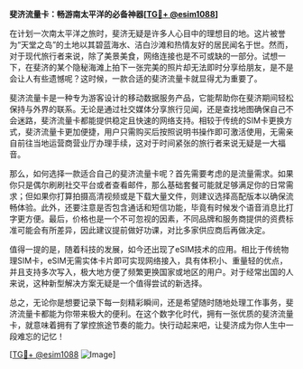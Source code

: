 **斐济流量卡：畅游南太平洋的必备神器[[TG💪+ @esim1088](https://t.me/s/esim1088)]**

在计划一次南太平洋之旅时，斐济无疑是许多人心目中的理想目的地。这片被誉为“天堂之岛”的土地以其碧蓝海水、洁白沙滩和热情友好的居民闻名于世。然而，对于现代旅行者来说，除了美景美食，网络连接也是不可或缺的一部分。试想一下，在斐济的某个隐秘海滩上拍下一张完美的照片却无法即时分享给朋友，是不是会让人有些遗憾呢？这时候，一款合适的斐济流量卡就显得尤为重要了。

斐济流量卡是一种专为游客设计的移动数据服务产品，它能帮助你在斐济期间轻松保持与外界的联系。无论是通过社交媒体分享旅行见闻，还是查找地图确保自己不会迷路，斐济流量卡都能提供稳定且快速的网络支持。相较于传统的SIM卡更换方式，斐济流量卡更加便捷，用户只需购买后按照说明书操作即可激活使用，无需亲自前往当地运营商营业厅办理手续，这对于时间紧张的旅行者来说无疑是一大福音。

那么，如何选择一款适合自己的斐济流量卡呢？首先需要考虑的是流量需求。如果你只是偶尔刷刷社交平台或者查看邮件，那么基础套餐可能就足够满足你的日常需求；但如果你打算拍摄高清视频或是下载大量文件，则建议选择高配版本以确保流畅体验。此外，还要注意是否包含通话和短信功能，毕竟有时候发个语音消息比打字更方便。最后，价格也是一个不可忽视的因素，不同品牌和服务商提供的资费标准可能会有所差异，因此建议提前做好功课，对比多家供应商后再做决定。

值得一提的是，随着科技的发展，如今还出现了eSIM技术的应用。相比于传统物理SIM卡，eSIM无需实体卡片即可实现网络接入，具有体积小、重量轻的优点，并且支持多次写入，极大地方便了频繁更换国家或地区的用户。对于经常出国的人来说，这种新型解决方案无疑是一个值得尝试的新选择。

总之，无论你是想要记录下每一刻精彩瞬间，还是希望随时随地处理工作事务，斐济流量卡都能为你带来极大的便利。在这个数字化时代，拥有一张优质的斐济流量卡，就意味着拥有了掌控旅途节奏的能力。快行动起来吧，让斐济成为你人生中一段难忘的记忆！

[[TG💪+ @esim1088](https://t.me/s/esim1088) ![Image](https://i.postimg.cc/4NQfJmqS/Snipaste-2025-05-13-00-14-12.png)]